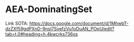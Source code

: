 # AEA-DominatingSet

Link SOTA: https://docs.google.com/document/d/1MhwbT-dzZXf59gdPXnD-9nsI7SvefzVu1oDuAN_POpU/edit?tab=t.0#heading=h.4kwcrks736os
